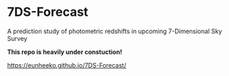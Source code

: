 # 7DS-Forecast
A prediction study of photometric redshifts in upcoming 7-Dimensional Sky Survey

**This repo is heavily under constuction!**


https://eunheeko.github.io/7DS-Forecast/